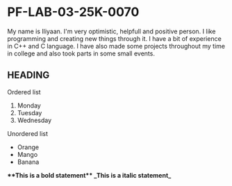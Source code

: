 
# PF-LAB-03-25K-0070
My name is Iliyaan. I'm very optimistic, helpfull and positive person. I like programming and creating new things through it. I have a bit of experience in C++ and C language. I have also made some projects throughout my time in college and also took parts in some small events.
## HEADING
Ordered list
1. Monday
2. Tuesday
3. Wednesday

Unordered list
- Orange
- Mango
- Banana
<b/>
 **This is a bold statement**
<b/>
  _This is a italic statement_
  
